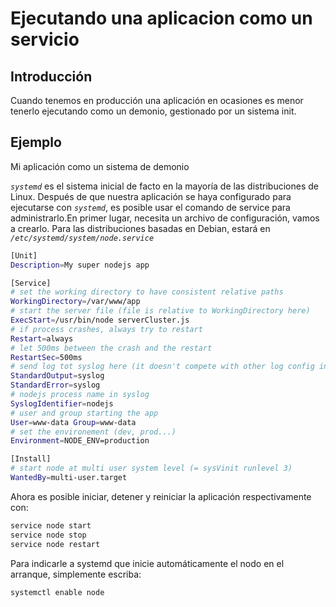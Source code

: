 # Ejecutando una aplicacion como un servicio

## Introducción

Cuando tenemos en producción una aplicación en ocasiones es menor tenerlo ejecutando como un demonio, gestionado por un sistema init.

## Ejemplo

Mi aplicación como un sistema de demonio

*`systemd`* es el sistema inicial de facto en la mayoría de las distribuciones de Linux. 
Después de que nuestra aplicación se haya configurado para ejecutarse con *`systemd`*, es posible usar el comando de service para administrarlo.En primer lugar, necesita un archivo de configuración, vamos a crearlo. Para las distribuciones basadas en Debian, estará en *`/etc/systemd/system/node.service`*

```sh
[Unit] 
Description=My super nodejs app 

[Service] 
# set the working directory to have consistent relative paths 
WorkingDirectory=/var/www/app 
# start the server file (file is relative to WorkingDirectory here) 
ExecStart=/usr/bin/node serverCluster.js 
# if process crashes, always try to restart 
Restart=always 
# let 500ms between the crash and the restart 
RestartSec=500ms 
# send log tot syslog here (it doesn't compete with other log config in the app itself) 
StandardOutput=syslog 
StandardError=syslog 
# nodejs process name in syslog 
SyslogIdentifier=nodejs 
# user and group starting the app 
User=www-data Group=www-data 
# set the environement (dev, prod...) 
Environment=NODE_ENV=production 

[Install]
# start node at multi user system level (= sysVinit runlevel 3) 
WantedBy=multi-user.target
```

Ahora es posible iniciar, detener y reiniciar la aplicación respectivamente con:

```sh
service node start 
service node stop 
service node restart
```

Para indicarle a systemd que inicie automáticamente el nodo en el arranque, simplemente escriba: 

```sh
systemctl enable node
```
